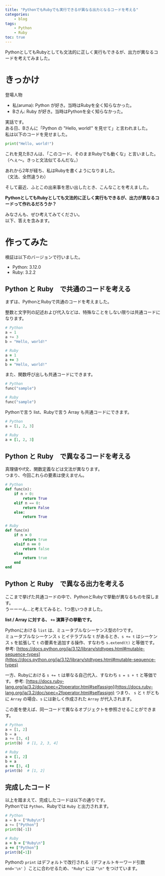 ```yaml
---
title: "PythonでもRubyでも実行できるが異なる出力となるコードを考える"
categories:
    - blog
tags:
    - Python
    - Ruby
toc: true
---
```


PythonとしてもRubyとしても文法的に正しく実行もできるが、出力が異なるコードを考えてみました。

# きっかけ

登場人物

* 私(aruma): Python が好き。当時はRubyを全く知らなかった。
* Bさん: Ruby が好き。当時はPythonを全く知らなかった。

実話です。  
ある日、Bさんに「Python の "Hello, world!" を見せて」と言われました。  
私は以下のコードを見せました。

```python
print("Hello, world!")
```

これを見たBさんは、「このコード、そのままRubyでも動くな」と言いました。  
（へぇ〜。きっと文法似てるんだな。）

あれから2年が経ち、私はRubyを書くようになりました。  
（文法、全然違うわ）

そして最近、ふとこの出来事を思い出したとき、こんなことを考えました。

**PythonとしてもRubyとしても文法的に正しく実行もできるが、出力が異なるコードって作れるだろうか？**

みなさんも、ぜひ考えてみてください。  
以下、答えを含みます。

# 作ってみた

検証は以下のバージョンで行いました。

* Python: 3.12.0
* Ruby: 3.2.2

## Python と Ruby　で共通のコードを考える

まずは、PythonとRubyで共通のコードを考えました。

整数と文字列の記述および代入などは、特殊なことをしない限りは共通コードになります。

```python
# Python
a = 1
a += 3
b = "Hello, world!"
```

```ruby
# Ruby
a = 1
a += 3
b = "Hello, world!"
```

また、関数呼び出しも共通コードにできます。

```python
# Python
func("sample")
```

```ruby
# Ruby
func("sample")
```

Pythonで言う list、Rubyで言う Array も共通コードにできます。

```python
# Python
a = [1, 2, 3]
```

```ruby
# Ruby
a = [1, 2, 3]
```

## Python と Ruby　で異なるコードを考える

真理値やif文、関数定義などは文法が異なります。  
つまり、今回これらの要素は使えません。

```python
# Python
def func(n):
    if n > 0:
        return True
    elif n == 0:
        return False
    else:
        return True
```

```ruby
# Ruby
def func(n)
    if n > 0
        return true
    elsif n == 0
        return false
    else
        return true
    end
end
```

## Python と Ruby　で異なる出力を考える

ここまで挙げた共通コードの中で、PythonとRubyで挙動が異なるものを探します。  
うーーーん...と考えてみると、1つ思いつきました。

**list / Array に対する、 `+=` 演算子の挙動です。**

Pythonにおける `list` は、ミュータブルなシーケンス型の1つです。  
ミュータブルなシーケンス `s` とイテラブルな `t` があるとき、`s += t` はシーケンス `s` を拡張して `t` の要素を追加する操作、すなわち `s.extend(t)` と等価です。
参考: [https://docs.python.org/ja/3.12/library/stdtypes.html#mutable-sequence-types](https://docs.python.org/ja/3.12/library/stdtypes.html#mutable-sequence-types)

一方、Rubyにおける `s += t` は単なる自己代入、すなわち `s = s + t` と等価です。
参考: [https://docs.ruby-lang.org/ja/3.2/doc/spec=2foperator.html#selfassign](https://docs.ruby-lang.org/ja/3.2/doc/spec=2foperator.html#selfassign)
つまり、 `s` と `t` がともに `Array` の場合、`s` には新しく作成された `Array` が代入されます。

この差を使えば、同一コードで異なるオブジェクトを参照させることができます。

```python
# Python
a = [1, 2]
b = a
a += [3, 4]
print(b)  # [1, 2, 3, 4]
```

```ruby
# Ruby
a = [1, 2]
b = a
a += [3, 4]
print(b)  # [1, 2]
```

## 完成したコード

以上を踏まえて、完成したコードは以下の通りです。  
Pythonでは `Python`、Rubyでは `Ruby` と出力されます。

```python
# Python
a = b = ["Ruby\n"]
a += ["Python"]
print(b[-1])
```

```ruby
# Ruby
a = b = ["Ruby\n"]
a += ["Python"]
print(b[-1])
```

Pythonの `print` はデフォルトで改行される（デフォルトキーワード引数 `end='\n'` ）ことに合わせるため、`"Ruby"` には `"\n"` をつけています。
